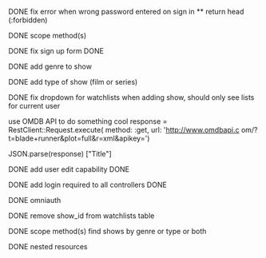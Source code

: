 DONE fix error when wrong password entered on sign in ** return head (:forbidden)

DONE scope method(s)

DONE fix sign up form DONE

DONE add genre to show

DONE add type of show (film or series)

DONE fix dropdown for watchlists when adding show, should only see lists for current user

use OMDB API to do something cool
response = RestClient::Request.execute( method: :get, url: 'http://www.omdbapi.c
om/?t=blade+runner&plot=full&r=xml&apikey=')

JSON.parse(response) ["Title"]

DONE add user edit capability DONE

DONE add login required to all controllers DONE

DONE omniauth

DONE remove show_id from watchlists table

DONE scope method(s)
  find shows by genre or type or both

DONE nested resources
